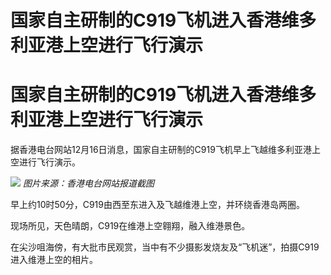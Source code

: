 # 国家自主研制的C919飞机进入香港维多利亚港上空进行飞行演示

# 国家自主研制的C919飞机进入香港维多利亚港上空进行飞行演示

据香港电台网站12月16日消息，国家自主研制的C919飞机早上飞越维多利亚港上空进行飞行演示。

![](https://inews.gtimg.com/om_bt/OB98zzOG8JPRuTEuYlXkAvDPgukfYBSHm9Ff5LK8j2ih4AA/1000)
_图片来源：香港电台网站报道截图_

早上约10时50分，C919由西至东进入及飞越维港上空，并环绕香港岛两圈。

现场所见，天色晴朗，C919在维港上空翱翔，融入维港景色。

在尖沙咀海傍，有大批市民观赏，当中有不少摄影发烧友及“飞机迷”，拍摄C919进入维港上空的相片。


